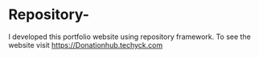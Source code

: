 # Repository-
I developed this portfolio website using repository framework. To see the website visit https://Donationhub.techyck.com
